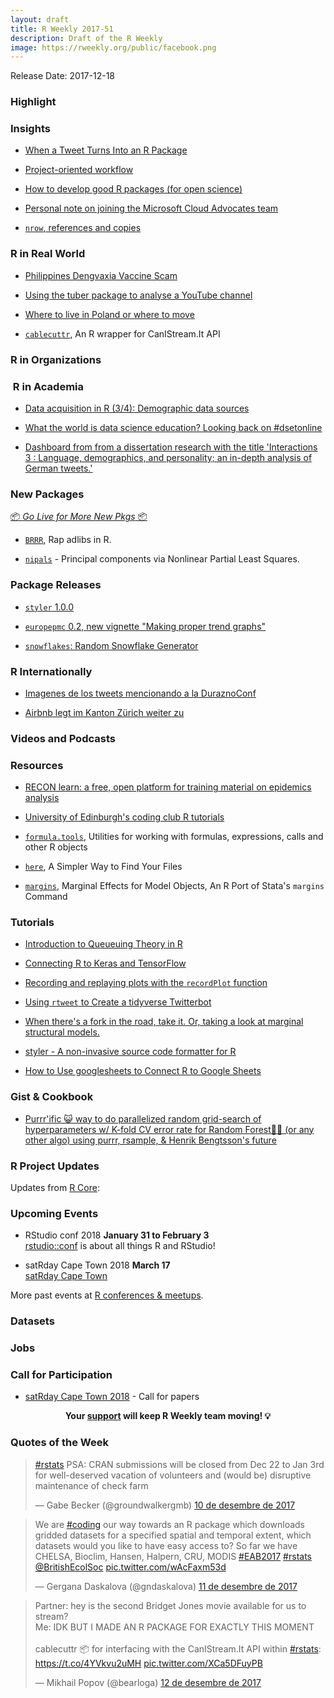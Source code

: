 ```yaml
---
layout: draft
title: R Weekly 2017-51
description: Draft of the R Weekly
image: https://rweekly.org/public/facebook.png
---
```


Release Date: 2017-12-18

###  Highlight



### Insights

+ [When a Tweet Turns Into an R Package](http://blog.sellorm.com/2017/12/10/when-a-tweet-turns-into-an-r-package/)

+ [Project-oriented workflow](https://www.tidyverse.org/articles/2017/12/workflow-vs-script/)

+ [How to develop good R packages (for open science)](http://www.masalmon.eu/2017/12/11/goodrpackages/)

+ [Personal note on joining the Microsoft Cloud Advocates team](http://blog.revolutionanalytics.com/2017/12/cloud-advocate.html)

+ [`nrow`, references and copies ](https://statisfaction.wordpress.com/2017/12/10/nrow-references-and-copies/)

### R in Real World

+ [Philippines Dengvaxia Vaccine Scam](https://brennonborbon.wordpress.com/2017/12/12/philippines-dengvaxia-vaccine-scam/)

+ [Using the tuber package to analyse a YouTube channel](https://insightr.wordpress.com/2017/12/11/using-the-tuber-package-to-analyse-a-youtube-channel/)

+ [Where to live in Poland or where to move](http://t-k.blue/blog/where-to-live-in-poland-or-where-to-move/)

+ [`cablecuttr`](https://github.com/bearloga/cablecuttr), An R wrapper for CanIStream.It API 

###  R in Organizations



###  R in Academia

+ [Data acquisition in R (3/4): Demographic data sources](https://ikashnitsky.github.io/2017/data-acquisition-three/)

+ [What the world is data science education? Looking back on #dsetonline](https://jrosen48.github.io/blog/what-the-world-is-data-science-education-looking-back-on-dsetonline/)

+ [Dashboard from from a dissertation research with the title 'Interactions 3 : Language, demographics, and personality; an in-depth analysis of German tweets.' ](https://primesty.shinyapps.io/diss_dashboard/)

###  New Packages

<p class="added-hostname"><a href="https://rweekly.org/live" target="_blank" class="externalLink">📦 <i>Go Live for More New Pkgs</i> 📦</a></p>

+ [`BRRR`](https://github.com/brooke-watson/BRRR), Rap adlibs in R. 

+ [`nipals`](https://cran.r-project.org/web/packages/nipals/index.html) - Principal components via Nonlinear Partial Least Squares.

### Package Releases

+ [`styler` 1.0.0](https://cran.r-project.org/web/packages/styler/index.html)

+ [`europepmc` 0.2, new vignette "Making proper trend graphs"](https://cran.r-project.org/web/packages/europepmc/vignettes/evergreenreviewgraphs.html)

+ [`snowflakes`: Random Snowflake Generator](https://cran.r-project.org/web/packages/snowflakes/index.html)

###  R Internationally

+ [Imagenes de los tweets mencionando a la DuraznoConf](https://github.com/d4tagirl/DuraznoConfMentions)

+ [Airbnb legt im Kanton Zürich weiter zu](https://statistik.zh.ch/internet/justiz_inneres/statistik/de/aktuell/mitteilungen/2017/airbnb2017.html)


###  Videos and Podcasts




###  Resources

+ [RECON learn: a free, open platform for training material on epidemics analysis](https://reconlearn.netlify.com/)

+ [University of Edinburgh's coding club R tutorials](https://ourcodingclub.github.io/tutorials/)

+ [`formula.tools`](https://github.com/decisionpatterns/formula.tools), Utilities for working with formulas, expressions, calls and other R objects 

+ [`here`](https://krlmlr.github.io/here/), A Simpler Way to Find Your Files

+ [`margins`](https://cran.r-project.org/web/packages/margins/vignettes/Introduction.html), Marginal Effects for Model Objects, An R Port of Stata's `margins` Command

###  Tutorials


+ [Introduction to Queueuing Theory in R](https://roh.engineering/post/mmc-queues/)

+ [Connecting R to Keras and TensorFlow ](https://rviews.rstudio.com/2017/12/11/r-and-tensorflow/?utm_content=bufferdd9c3&utm_medium=social&utm_source=twitter.com&utm_campaign=buffer)

+ [Recording and replaying plots with the `recordPlot` function](http://clarkrichards.org/r/graphics/plot/rmd/2017/12/11/recording-plots/)

+ [Using `rtweet` to Create a tidyverse Twitterbot](https://www.wjakethompson.com/post/tidyverse-tweets/)

+ [When there's a fork in the road, take it. Or, taking a look at marginal structural models.](https://www.rdatagen.net/post/when-a-covariate-is-a-confounder-and-a-mediator/)

+ [styler - A non-invasive source code formatter for R](https://lorenzwalthert.github.io/stylerpost/)

+ [How to Use googlesheets to Connect R to Google Sheets](http://rforjournalists.com/2017/12/12/how-to-use-googlesheets-to-connect-r-to-google-sheets/)

### Gist & Cookbook

+ [Purrr'ific 😺 way to do parallelized random grid-search of hyperparameters w/ K-fold CV error rate for Random Forest🌲🎄 (or any other algo) using purrr, rsample, & Henrik Bengtsson's future](https://gist.github.com/mrecos/aefc33da150e442d6574578666204b8c)

<!--<div class="post-more-begin"></div><div class="post-more-end"></div>-->


###  R Project Updates

Updates from [R Core](http://developer.r-project.org/blosxom.cgi/R-devel/NEWS):




###  Upcoming Events

+ RStudio conf 2018 **January 31 to February 3** <br />
[rstudio::conf](https://www.rstudio.com/conference/) is about all things R and RStudio!

+ satRday Cape Town 2018 **March 17** <br />
[satRday Cape Town](http://capetown2018.satrdays.org/)

<!-- + R/Finance 2018 **June 1 and 2** <br />
[Applied Finance with R](http://www.rinfinance.com).

+ [CascadiaRConf](https://cascadiarconf.com/) **June 2, 2018**
Portland, OR, US

+ [7eme Rencontres R](https://r2018-rennes.sciencesconf.org/)  **5 & 6 July 2018** <br />
Rennes - Agrocampus

+ useR! 2018 **July 10, 2018** <br />
The annual useR! conference is the main meeting of the international R user and developer community. -->

More past events at [R conferences & meetups](https://conf.rweekly.org).

### Datasets



### Jobs



###  Call for Participation

+ [satRday Cape Town 2018](http://capetown2018.satrdays.org/#callforpapers) - Call for papers

<p class="hide-support added-hostname support-rweekly" style="text-align: center;font-weight: bold;">Your <a class="non-visited externalLink" href="https://www.patreon.com/rweekly" onclick="pas(this)">support</a> will keep R Weekly team moving! 💡</p>

###  Quotes of the Week

<blockquote class="twitter-tweet" data-lang="ca"><p lang="en" dir="ltr"><a href="https://twitter.com/hashtag/rstats?src=hash&amp;ref_src=twsrc%5Etfw">#rstats</a> PSA: CRAN submissions will be closed from Dec 22 to Jan 3rd for well-deserved vacation of volunteers and (would be) disruptive maintenance of check farm</p>&mdash; Gabe Becker (@groundwalkergmb) <a href="https://twitter.com/groundwalkergmb/status/939922115007954944?ref_src=twsrc%5Etfw">10 de desembre de 2017</a></blockquote>

<blockquote class="twitter-tweet" data-lang="ca"><p lang="en" dir="ltr">We are <a href="https://twitter.com/hashtag/coding?src=hash&amp;ref_src=twsrc%5Etfw">#coding</a> our way towards an R package which downloads gridded datasets for a specified spatial and temporal extent, which datasets would you like to have easy access to? So far we have CHELSA, Bioclim, Hansen, Halpern, CRU, MODIS <a href="https://twitter.com/hashtag/EAB2017?src=hash&amp;ref_src=twsrc%5Etfw">#EAB2017</a> <a href="https://twitter.com/hashtag/rstats?src=hash&amp;ref_src=twsrc%5Etfw">#rstats</a> <a href="https://twitter.com/BritishEcolSoc?ref_src=twsrc%5Etfw">@BritishEcolSoc</a> <a href="https://t.co/wAcFaxm53d">pic.twitter.com/wAcFaxm53d</a></p>&mdash; Gergana Daskalova (@gndaskalova) <a href="https://twitter.com/gndaskalova/status/940214825778667522?ref_src=twsrc%5Etfw">11 de desembre de 2017</a></blockquote>


<blockquote class="twitter-tweet" data-lang="ca"><p lang="en" dir="ltr">Partner: hey is the second Bridget Jones movie available for us to stream?<br>Me: IDK BUT I MADE AN R PACKAGE FOR EXACTLY THIS MOMENT<br><br>cablecuttr 📦 for interfacing with the CanIStream.It API within <a href="https://twitter.com/hashtag/rstats?src=hash&amp;ref_src=twsrc%5Etfw">#rstats</a>: <a href="https://t.co/4YVkvu2uMH">https://t.co/4YVkvu2uMH</a> <a href="https://t.co/XCa5DFuyPB">pic.twitter.com/XCa5DFuyPB</a></p>&mdash; Mikhail Popov (@bearloga) <a href="https://twitter.com/bearloga/status/940732131738664960?ref_src=twsrc%5Etfw">12 de desembre de 2017</a></blockquote>

